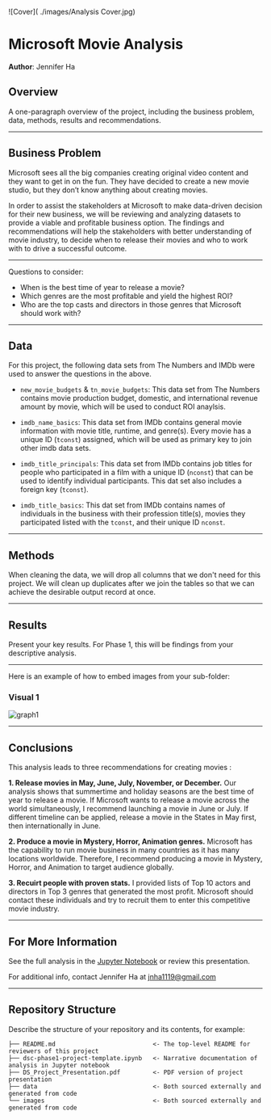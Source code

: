 ![Cover]( ./images/Analysis Cover.jpg)
# Microsoft Movie Analysis

**Author**: Jennifer Ha

## Overview

A one-paragraph overview of the project, including the business problem, data, methods, results and recommendations.
***

## Business Problem

Microsoft sees all the big companies creating original video content and they want to get in on the fun. They have decided to create a new movie studio, but they don’t know anything about creating movies. 

In order to assist the stakeholders at Microsoft to make data-driven decision for their new business, we will be reviewing and analyzing datasets to provide a viable and profitable business option. The findings and recommendations will help the stakeholders with better understanding of movie industry, to decide when to release their movies and who to work with to drive a successful outcome.

***
Questions to consider:
* When is the best time of year to release a movie?
* Which genres are the most profitable and yield the highest ROI?
* Who are the top casts and directors in those genres that Microsoft should work with?
***

## Data
For this project, the following data sets from The Numbers and IMDb were used to answer the questions in the above.  

* `new_movie_budgets` & `tn_movie_budgets`: This data set from The Numbers contains movie production budget, domestic, and international revenue amount by movie, which will be used to conduct ROI anaylsis. 

* `imdb_name_basics`: This data set from IMDb contains general movie information with movie title, runtime, and genre(s). Every movie has a unique ID (`tconst`) assigned, which will be used as primary key to join other imdb data sets.

* `imdb_title_principals`: This data set from IMDb contains job titles for people who participated in a film with a unique ID (`nconst`) that can be used to identify individual participants. This dat set also includes a foreign key (`tconst`).

* `imdb_title_basics`: This dat set from IMDb contains names of individuals in the business with their profession title(s), movies they participated listed with the `tconst`, and their unique ID `nconst`.
***

## Methods
When cleaning the data, we will drop all columns that we don't need for this project.
We will clean up duplicates after we join the tables so that we can achieve the desirable output record at once.
***

## Results

Present your key results. For Phase 1, this will be findings from your descriptive analysis.
***

Here is an example of how to embed images from your sub-folder:

### Visual 1
![graph1](./images/viz1.png)
***

## Conclusions
This analysis leads to three recommendations for creating movies :

**1. Release movies in May, June, July, November, or December.** Our analysis shows that summertime and holiday seasons are the best time of year to release a movie. If Microsoft wants to release a movie across the world simultaneously, I recommend launching a movie in June or July. If different timeline can be applied, release a movie in the States in May first, then internationally in June.

**2. Produce a movie in Mystery, Horror, Animation genres.** Microsoft has the capability to run movie business in many countries as it has many locations worldwide. Therefore, I recommend producing a movie in Mystery, Horror, and Animation to target audience globally.

**3. Recuirt people with proven stats.** I provided lists of Top 10 actors and directors in Top 3 genres that generated the most profit. Microsoft should contact these individuals and try to recruit them to enter this competitive movie industry.
***

## For More Information

See the full analysis in the [Jupyter Notebook](https://github.com/jennifernha/Microsoft-Movie-Analysis/blob/main/Microsoft%20Movie%20Analysis.ipynb) or review this presentation.

For additional info, contact Jennifer Ha at jnha1119@gmail.com
***

## Repository Structure

Describe the structure of your repository and its contents, for example:

```
├── README.md                           <- The top-level README for reviewers of this project
├── dsc-phase1-project-template.ipynb   <- Narrative documentation of analysis in Jupyter notebook
├── DS_Project_Presentation.pdf         <- PDF version of project presentation
├── data                                <- Both sourced externally and generated from code
└── images                              <- Both sourced externally and generated from code
```
